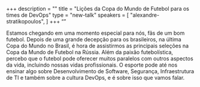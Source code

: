 +++
description = ""
title = "Lições da Copa do Mundo de Futebol para os times de DevOps"
type = "new-talk"
speakers = [
        "alexandre-stratikopoulos",
]
+++
“”

Estamos chegando em uma momento especial para nós, fãs de um bom futebol. Depois de uma grande decepção para os brasileiros, na última Copa do Mundo no Brasil, é hora de assistirmos as principais seleções na Copa da Mundo de Futebol na Rússia. Além da paixão futebolística, percebo que o futebol pode oferecer muitos paralelos com outros aspectos da vida, incluindo nossas vidas profissionais. O esporte pode até nos ensinar algo sobre Desenvolvimento de Software, Segurança, Infraestrutura de TI e também sobre a cultura DevOps, e é sobre isso que vamos falar.